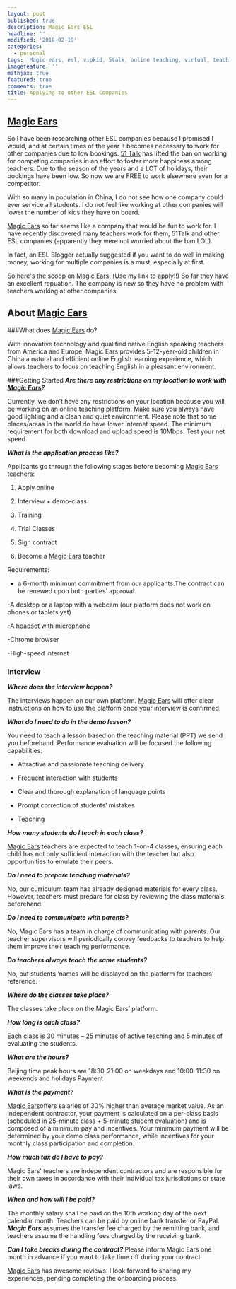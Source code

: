 ```yaml
---
layout: post
published: true
description: Magic Ears ESL
headline: ''
modified: '2018-02-19'
categories:
  - personal
tags: 'Magic ears, esl, vipkid, 5talk, online teaching, virtual, teach at home'
imagefeature: ''
mathjax: true
featured: true
comments: true
title: Applying to other ESL Companies
---
```

## [Magic Ears](https://t.mmears.com?referralCode=T128464)

So I have been researching other ESL companies because I promised I would, and at certain times of the year it becomes necessary to work for other companies due to low bookings.  [51 Talk](http://www.51talk.com/na?referrer=4825373) has lifted the ban on working for competing companies in an effort to foster more happiness among teachers.  Due to the season of the years and a LOT of holidays, their bookings have been low.  So now we are FREE to work elsewhere even for a competitor.

With so many in population in China, I do not see how one company could ever service all students.  I do not feel like working at other companies will lower the number of kids they have on board.

[Magic Ears](https://t.mmears.com?referralCode=T128464) so far seems like a company that would be fun to work for.  I have recently discovered many teachers work for them, 51Talk and other ESL companies (apparently they were not worried about the ban LOL).

In fact, an ESL Blogger actually suggested if you want to do well in making money, working for multiple companies is a must, especially at first.  

So here's the scoop on [Magic Ears](https://t.mmears.com?referralCode=T128464).  (Use my link to apply!!)
So far they have an excellent repuation.  The company is new so they have no problem with teachers working at other companies.

## About [Magic Ears](https://t.mmears.com?referralCode=T128464)

###What does [Magic Ears](https://t.mmears.com?referralCode=T128464) do?

With innovative technology and qualified native English speaking teachers from America and Europe, Magic Ears provides 5-12-year-old children in China a natural and efficient online English learning experience, which allows teachers to focus on teaching English in a pleasant environment.

###Getting Started
_**Are there any restrictions on my location to work with [Magic Ears](https://t.mmears.com?referralCode=T128464)?**_


Currently, we don’t have any restrictions on your location because you will be working on an online teaching platform. Make sure you always have good lighting and a clean and quiet environment. Please note that some places/areas in the world do have lower Internet speed. The minimum requirement for both download and upload speed is 10Mbps. Test your net speed.


_**What is the application process like?**_


Applicants go through the following stages before becoming [Magic Ears](https://t.mmears.com?referralCode=T128464) teachers:


1. Apply online


2. Interview + demo-class


3. Training


4. Trial Classes


5. Sign contract


6. Become a [Magic Ears](https://t.mmears.com?referralCode=T128464) teacher


Requirements:

- a 6-month minimum commitment from our applicants.The contract can be renewed upon both parties’ approval.

-A desktop or a laptop with a webcam (our platform does not work on phones or tablets yet)

-A headset with microphone

-Chrome browser

-High-speed internet

### Interview


_**Where does the interview happen?**_


The interviews happen on our own platform. [Magic Ears](https://t.mmears.com?referralCode=T128464) will offer clear instructions on how to use the platform once your interview is confirmed.


**_What do I need to do in the demo lesson?_**

You need to teach a lesson based on the teaching material (PPT) we send you beforehand. Performance evaluation will be focused the following capabilities:

- Attractive and passionate teaching delivery

- Frequent interaction with students

- Clear and thorough explanation of language points

- Prompt correction of students’ mistakes

- Teaching

_**How many students do I teach in each class?**_

[Magic Ears](https://t.mmears.com?referralCode=T128464) teachers are expected to teach 1-on-4 classes, ensuring each child has not only sufficient interaction with the teacher but also opportunities to emulate their peers.

_**Do I need to prepare teaching materials?**_

No, our curriculum team has already designed materials for every class. However, teachers must prepare for class by reviewing the class materials beforehand.

_**Do I need to communicate with parents?**_

No, Magic Ears has a team in charge of communicating with parents. Our teacher supervisors will periodically convey feedbacks to teachers to help them improve their teaching performance.

_**Do teachers always teach the same students?**_

No, but students ‘names will be displayed on the platform for teachers’ reference.

_**Where do the classes take place?**_

The classes take place on the Magic Ears’ platform.

_**How long is each class?**_

Each class is 30 minutes – 25 minutes of active teaching and 5 minutes of evaluating the students.

_**What are the hours?**_

Beijing time peak hours are 18:30-21:00 on weekdays and 10:00-11:30 on weekends and holidays
Payment

_**What is the payment?**_

[Magic Ears](https://t.mmears.com?referralCode=T128464)offers salaries of 30% higher than average market value. As an independent contractor, your payment is calculated on a per-class basis (scheduled in 25-minute class + 5-minute student evaluation) and is composed of a minimum pay and incentives. Your minimum payment will be determined by your demo class performance, while incentives for your monthly class participation and completion.

**_How much tax do I have to pay?_**

Magic Ears’ teachers are independent contractors and are responsible for their own taxes in accordance with their individual tax jurisdictions or state laws.

_**When and how will I be paid?**_

The monthly salary shall be paid on the 10th working day of the next calendar month. Teachers can be paid by online bank transfer or PayPal. _**Magic Ears**_ assumes the transfer fee charged by the remitting bank, and teachers assume the handling fees charged by the receiving bank.

_**Can I take breaks during the contract?**_
Please inform Magic Ears one month in advance if you want to take time off during your contract.

[Magic Ears](https://t.mmears.com?referralCode=T128464) has awesome reviews.  I look forward to sharing my experiences, pending completing the onboarding process.
